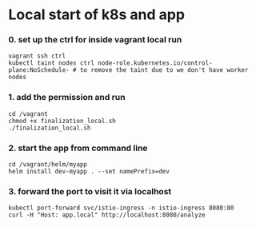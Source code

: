 # Local start of k8s and app
### 0. set up the ctrl for inside vagrant local run
```
vagrant ssh ctrl
kubectl taint nodes ctrl node-role.kubernetes.io/control-plane:NoSchedule- # to remove the taint due to we don't have worker nodes
```

### 1. add the permission and run
```
cd /vagrant
chmod +x finalization_local.sh
./finalization_local.sh
```

### 2. start the app from command line
```
cd /vagrant/helm/myapp
helm install dev-myapp . --set namePrefix=dev
```

### 3. forward the port to visit it via localhost
```
kubectl port-forward svc/istio-ingress -n istio-ingress 8080:80
curl -H "Host: app.local" http://localhost:8080/analyze
```



